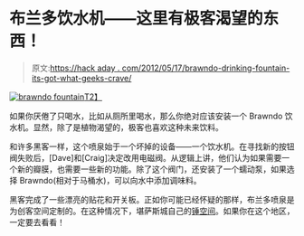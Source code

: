 # 布兰多饮水机——这里有极客渴望的东西！

> 原文:[https://hack aday . com/2012/05/17/brawndo-drinking-fountain-its-got-what-geeks-crave/](https://hackaday.com/2012/05/17/brawndo-drinking-fountain-its-got-what-geeks-crave/)

[![brawndo fountain](../Images/e4c359211646ce87008e1a682fbd3821.png "brawndo fountain")T2】](http://hackaday.com/2012/05/17/brawndo-drinking-fountain-its-got-what-geeks-crave/brawndo/)

如果你厌倦了只喝水，比如从厕所里喝水，那么你绝对应该安装一个 Brawndo 饮水机。显然，除了是植物渴望的，极客也喜欢这种未来饮料。

和许多黑客一样，这个喷泉始于一个坏掉的设备——一个饮水机。在寻找新的按钮阀失败后，[Dave]和[Craig]决定改用电磁阀。从逻辑上讲，他们认为如果需要一个新的瓣膜，也需要一些新的功能。除了这个阀门，还安装了一个蠕动泵，如果选择 Brawndo(相对于马桶水)，可以向水中添加调味料。

黑客完成了一些漂亮的贴花和开关板。正如你可能已经怀疑的那样，布兰多喷泉是为创客空间定制的。在这种情况下，堪萨斯城自己的[锤空间](http://www.hammerspacehobby.com/ "hammerspace")。如果你在这个地区，一定要去看看！